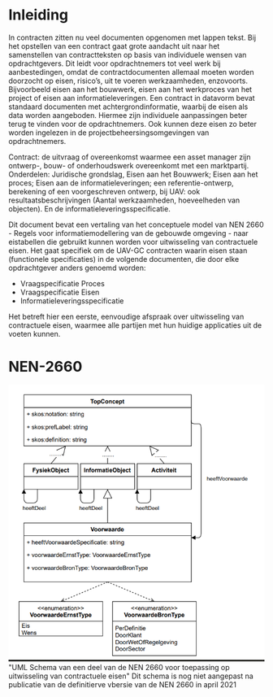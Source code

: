 # Inleiding

In contracten zitten nu veel documenten opgenomen met lappen tekst. Bij het opstellen van een contract gaat grote aandacht uit naar het samenstellen van contractteksten op basis van individuele wensen van opdrachtgevers. Dit leidt voor opdrachtnemers tot veel werk bij aanbestedingen, omdat de contractdocumenten allemaal moeten worden doorzocht op eisen, risico’s, uit te voeren werkzaamheden, enzovoorts. Bijvoorbeeld eisen aan het bouwwerk, eisen aan het werkproces van het project of eisen aan informatieleveringen. Een contract in datavorm bevat standaard documenten met achtergrondinformatie, waarbij de eisen als data worden aangeboden. Hiermee zijn individuele aanpassingen beter terug te vinden voor de opdrachtnemers. Ook kunnen deze eisen zo beter worden ingelezen in de projectbeheersingsomgevingen van opdrachtnemers.

Contract: de uitvraag of overeenkomst waarmee een asset manager zijn ontwerp-, bouw- of onderhoudswerk overeenkomt met een marktpartij.
Onderdelen: Juridische grondslag, Eisen aan het Bouwwerk; Eisen aan het proces; Eisen aan de informatieleveringen; een referentie-ontwerp, berekening of een voorgeschreven ontwerp, bij UAV: ook resultaatsbeschrijvingen (Aantal werkzaamheden, hoeveelheden van objecten). En de informatieleveringsspecificatie.

Dit document bevat een vertaling van het conceptuele model van NEN 2660 - Regels voor informatiemodellering van de gebouwde omgeving - naar eistabellen die gebruikt kunnen worden voor uitwisseling van contractuele eisen. Het gaat specifiek om de UAV-GC contracten waarin eisen staan (functionele specificaties) in de volgende documenten, die door elke opdrachtgever anders genoemd worden:
-	Vraagspecificatie Proces
-	Vraagspecificatie Eisen
-	Informatieleveringsspecificatie

Het betreft hier een eerste, eenvoudige afspraak over uitwisseling van contractuele eisen, waarmee alle partijen met hun huidige applicaties uit de voeten kunnen.



# NEN-2660


![UML Schema van een deel van de NEN 2660 voor toepassing op uitwisseling van contractuele eisen](./media/NEN-2660-UML-Schema-ContractueleEisen.png) "UML Schema van een deel van de NEN 2660 voor toepassing op uitwisseling van contractuele eisen"
Dit schema is nog niet aangepast na publicatie van de definitierve vbersie van de NEN 2660 in april 2021
